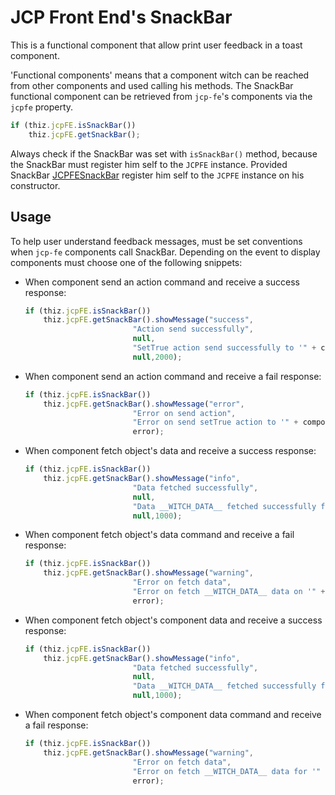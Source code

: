# JCP Front End's SnackBar

This is a functional component that allow print user feedback in a toast component.

'Functional components' means that a component witch can be reached from other components and used calling his methods.
The SnackBar functional component can be retrieved from ```jcp-fe```'s components via the ```jcpfe``` property.

```javascript
if (thiz.jcpFE.isSnackBar())
    thiz.jcpFE.getSnackBar();
```

Always check if the SnackBar was set with ```isSnackBar()``` method, because the SnackBar must register him self to
the ```JCPFE``` instance. Provided SnackBar
[JCPFESnackBar](../../../../src/jcp-fe/components/app/App.js) register him self to the ```JCPFE``` instance on his
constructor.

## Usage

To help user understand feedback messages, must be set conventions when
```jcp-fe``` components call SnackBar. Depending on the event to display components must choose one of the following
snippets:

* When component send an action command and receive a success response:
    ```javascript
    if (thiz.jcpFE.isSnackBar())
        thiz.jcpFE.getSnackBar().showMessage("success",
                            "Action send successfully",
                            null,
                            "SetTrue action send successfully to '" + component.getComponentPath() + "' component on '" + component.getObjectId() + "' object.",
                            null,2000);
    ```
* When component send an action command and receive a fail response:
    ```javascript
    if (thiz.jcpFE.isSnackBar())
        thiz.jcpFE.getSnackBar().showMessage("error",
                            "Error on send action",
                            "Error on send setTrue action to '" + component.getComponentPath() + "' component on '" + component.getObjectId() + "' object.",
                            error);
    ```
* When component fetch object's data and receive a success response:
    ```javascript
    if (thiz.jcpFE.isSnackBar())
        thiz.jcpFE.getSnackBar().showMessage("info",
                            "Data fetched successfully",
                            null,
                            "Data __WITCH_DATA__ fetched successfully for '" + object.getId() + "' object.",
                            null,1000);
    ```
* When component fetch object's data command and receive a fail response:
    ```javascript
    if (thiz.jcpFE.isSnackBar())
        thiz.jcpFE.getSnackBar().showMessage("warning",
                            "Error on fetch data",
                            "Error on fetch __WITCH_DATA__ data on '" + object.getId() + "' object.",
                            error);
    ```
* When component fetch object's component data and receive a success response:
    ```javascript
    if (thiz.jcpFE.isSnackBar())
        thiz.jcpFE.getSnackBar().showMessage("info",
                            "Data fetched successfully",
                            null,
                            "Data __WITCH_DATA__ fetched successfully for '" + component.getComponentPath() + "' component on '" + object.getId() + "' object.",
                            null,1000);
    ```
* When component fetch object's component data command and receive a fail response:
    ```javascript
    if (thiz.jcpFE.isSnackBar())
        thiz.jcpFE.getSnackBar().showMessage("warning",
                            "Error on fetch data",
                            "Error on fetch __WITCH_DATA__ data for '" + component.getComponentPath() + "' component on '" + component.getObjectId() + "' object.",
                            error);
    ```